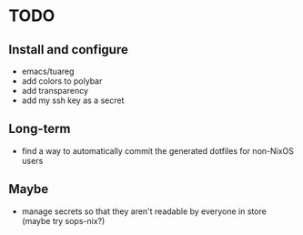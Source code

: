 # TODO

## Install and configure

- emacs/tuareg
- add colors to polybar
- add transparency
- add my ssh key as a secret

## Long-term

- find a way to automatically commit the generated dotfiles for non-NixOS users

## Maybe

- manage secrets so that they aren't readable by everyone in store (maybe try
  sops-nix?)
